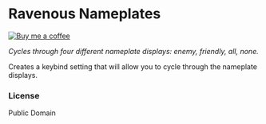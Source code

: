 # Ravenous Nameplates

[![Buy me a coffee](https://img.shields.io/badge/help%20out-Buy%20me%20a%20coffee-81b3a0)](https://www.buymeacoffee.com/waldenpond)

*Cycles through four different nameplate displays: enemy, friendly, all, none.*

Creates a keybind setting that will allow you to cycle through the nameplate displays.

### License

Public Domain
